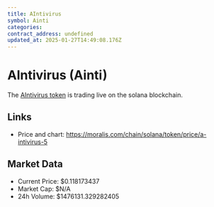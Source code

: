 ```yaml
---
title: AIntivirus
symbol: Ainti
categories: 
contract_address: undefined
updated_at: 2025-01-27T14:49:08.176Z
---
```


# AIntivirus (Ainti)
The [AIntivirus token](https://moralis.com/chain/solana/token/price/a-intivirus-5) is trading live on the solana blockchain.

## Links
- Price and chart: https://moralis.com/chain/solana/token/price/a-intivirus-5

## Market Data
- Current Price: $0.118173437
- Market Cap: $N/A
- 24h Volume: $1476131.329282405
